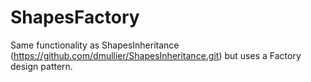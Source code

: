 # ShapesFactory
Same functionality as ShapesInheritance (https://github.com/dmullier/ShapesInheritance.git) but uses a Factory design pattern.
